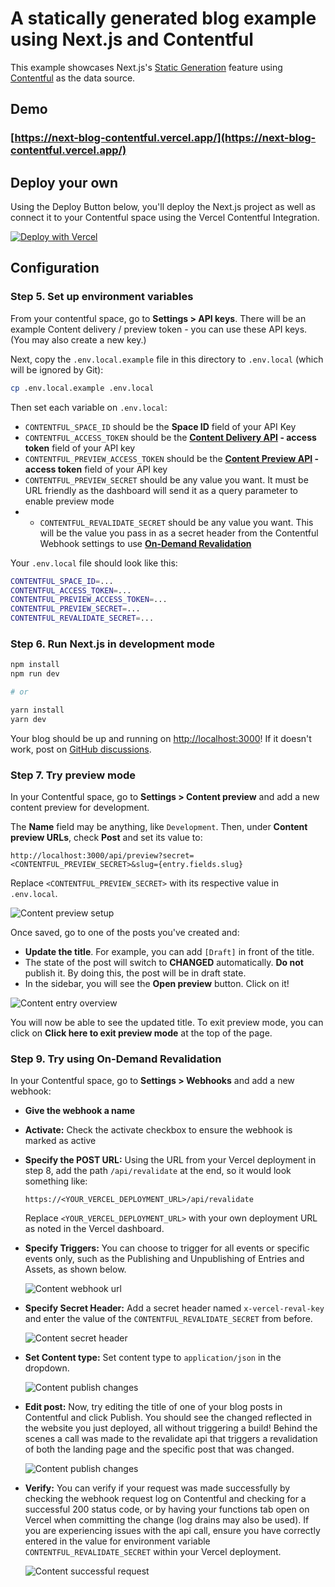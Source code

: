 # A statically generated blog example using Next.js and Contentful

This example showcases Next.js's [Static Generation](https://nextjs.org/docs/basic-features/pages) feature using [Contentful](https://www.contentful.com/) as the data source.

## Demo

### [https://next-blog-contentful.vercel.app/](https://next-blog-contentful.vercel.app/)

## Deploy your own

Using the Deploy Button below, you'll deploy the Next.js project as well as connect it to your Contentful space using the Vercel Contentful Integration.

[![Deploy with Vercel](https://vercel.com/button)](https://vercel.com/new/git/external?repository-url=https%3A%2F%2Fgithub.com%2Fvercel%2Fnext.js%2Ftree%2Fcanary%2Fexamples%2Fcms-contentful&project-name=nextjs-contentful-blog&repository-name=nextjs-contentful-blog&demo-title=Next.js+Blog&demo-description=Static+blog+with+multiple+authors+using+Preview+Mode&demo-url=https%3A%2F%2Fnext-blog-contentful.vercel.app%2F&demo-image=https%3A%2F%2Fassets.vercel.com%2Fimage%2Fupload%2Fv1625705016%2Ffront%2Fexamples%2FCleanShot_2021-07-07_at_19.43.15_2x.png&integration-ids=oac_aZtAZpDfT1lX3zrnWy7KT9VA&env=CONTENTFUL_PREVIEW_SECRET&envDescription=Any%20URL%20friendly%20value%20to%20secure%20Preview%20Mode)

## Configuration

### Step 5. Set up environment variables

From your contentful space, go to **Settings > API keys**. There will be an example Content delivery / preview token - you can use these API keys. (You may also create a new key.)

Next, copy the `.env.local.example` file in this directory to `.env.local` (which will be ignored by Git):

```bash
cp .env.local.example .env.local
```

Then set each variable on `.env.local`:

- `CONTENTFUL_SPACE_ID` should be the **Space ID** field of your API Key
- `CONTENTFUL_ACCESS_TOKEN` should be the **[Content Delivery API](https://www.contentful.com/developers/docs/references/content-delivery-api/) - access token** field of your API key
- `CONTENTFUL_PREVIEW_ACCESS_TOKEN` should be the **[Content Preview API](https://www.contentful.com/developers/docs/references/content-preview-api/) - access token** field of your API key
- `CONTENTFUL_PREVIEW_SECRET` should be any value you want. It must be URL friendly as the dashboard will send it as a query parameter to enable preview mode
- - `CONTENTFUL_REVALIDATE_SECRET` should be any value you want. This will be the value you pass in as a secret header from the Contentful Webhook settings to use **[On-Demand Revalidation](https://vercel.com/docs/concepts/next.js/incremental-static-regeneration#on-demand-revalidation)**

Your `.env.local` file should look like this:

```bash
CONTENTFUL_SPACE_ID=...
CONTENTFUL_ACCESS_TOKEN=...
CONTENTFUL_PREVIEW_ACCESS_TOKEN=...
CONTENTFUL_PREVIEW_SECRET=...
CONTENTFUL_REVALIDATE_SECRET=...
```

### Step 6. Run Next.js in development mode

```bash
npm install
npm run dev

# or

yarn install
yarn dev
```

Your blog should be up and running on [http://localhost:3000](http://localhost:3000)! If it doesn't work, post on [GitHub discussions](https://github.com/vercel/next.js/discussions).

### Step 7. Try preview mode

In your Contentful space, go to **Settings > Content preview** and add a new content preview for development.

The **Name** field may be anything, like `Development`. Then, under **Content preview URLs**, check **Post** and set its value to:

```
http://localhost:3000/api/preview?secret=<CONTENTFUL_PREVIEW_SECRET>&slug={entry.fields.slug}
```

Replace `<CONTENTFUL_PREVIEW_SECRET>` with its respective value in `.env.local`.

![Content preview setup](./docs/content-preview-setup.png)

Once saved, go to one of the posts you've created and:

- **Update the title**. For example, you can add `[Draft]` in front of the title.
- The state of the post will switch to **CHANGED** automatically. **Do not** publish it. By doing this, the post will be in draft state.
- In the sidebar, you will see the **Open preview** button. Click on it!

![Content entry overview](./docs/content-entry-preview.png)

You will now be able to see the updated title. To exit preview mode, you can click on **Click here to exit preview mode** at the top of the page.

### Step 9. Try using On-Demand Revalidation

In your Contentful space, go to **Settings > Webhooks** and add a new webhook:

- **Give the webhook a name**
- **Activate:** Check the activate checkbox to ensure the webhook is marked as active
- **Specify the POST URL:** Using the URL from your Vercel deployment in step 8, add the path `/api/revalidate` at the end, so it would look something like:

  ```
  https://<YOUR_VERCEL_DEPLOYMENT_URL>/api/revalidate
  ```

  Replace `<YOUR_VERCEL_DEPLOYMENT_URL>` with your own deployment URL as noted in the Vercel dashboard.

- **Specify Triggers:** You can choose to trigger for all events or specific events only, such as the Publishing and Unpublishing of Entries and Assets, as shown below.

  ![Content webhook url](./docs/content-webhook-url.png)

- **Specify Secret Header:** Add a secret header named `x-vercel-reval-key` and enter the value of the
  `CONTENTFUL_REVALIDATE_SECRET` from before.

  ![Content secret header](./docs/content-secret-header.png)

- **Set Content type:** Set content type to `application/json` in the dropdown.

  ![Content publish changes](./docs/content-content-type.png)

- **Edit post:** Now, try editing the title of one of your blog posts in Contentful and click Publish. You should see the changed reflected in the website you just deployed, all without triggering a build! Behind the scenes a call was made to the revalidate api that triggers a revalidation of both the landing page and the specific post that was changed.

  ![Content publish changes](./docs/content-publish-changes.png)

- **Verify:** You can verify if your request was made successfully by checking the webhook request log on Contentful and checking for a successful 200 status code, or by having your functions tab open on Vercel when committing the change (log drains may also be used). If you are experiencing issues with the api call, ensure you have correctly entered in the value for environment variable `CONTENTFUL_REVALIDATE_SECRET` within your Vercel deployment.

  ![Content successful request](./docs/content-successful-request.png)
